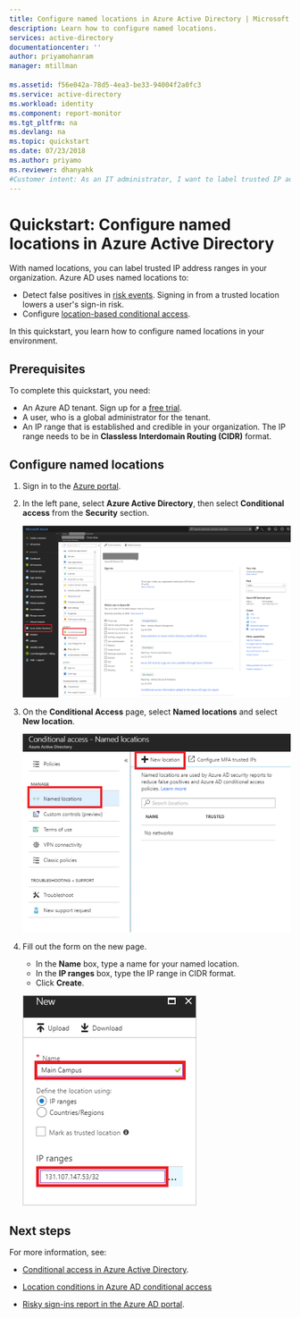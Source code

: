 ```yaml
---
title: Configure named locations in Azure Active Directory | Microsoft Docs
description: Learn how to configure named locations.
services: active-directory
documentationcenter: ''
author: priyamohanram
manager: mtillman

ms.assetid: f56e042a-78d5-4ea3-be33-94004f2a0fc3
ms.service: active-directory
ms.workload: identity
ms.component: report-monitor
ms.tgt_pltfrm: na
ms.devlang: na
ms.topic: quickstart
ms.date: 07/23/2018
ms.author: priyamo
ms.reviewer: dhanyahk
#Customer intent: As an IT administrator, I want to label trusted IP address ranges in my organization so that I can whitelist them and configure location-based conditional access.
---
```

# Quickstart: Configure named locations in Azure Active Directory

With named locations, you can label trusted IP address ranges in your organization. Azure AD uses named locations to:
- Detect false positives in [risk events](concept-risk-events.md). Signing in from a trusted location lowers a user's sign-in risk.   
- Configure [location-based conditional access](../conditional-access/location-condition.md).

In this quickstart, you learn how to configure named locations in your environment.

## Prerequisites

To complete this quickstart, you need:

* An Azure AD tenant. Sign up for a [free trial](https://azure.microsoft.com/trial/get-started-active-directory/). 
* A user, who is a global administrator for the tenant.
* An IP range that is established and credible in your organization. The IP range needs to be in **Classless Interdomain Routing (CIDR)** format.

## Configure named locations

1. Sign in to the [Azure portal](https://portal.azure.com).

2. In the left pane, select **Azure Active Directory**, then select **Conditional access** from the **Security** section.

    ![Conditional access tab](./media/quickstart-configure-named-locations/entrypoint.png)

3. On the **Conditional Access** page, select **Named locations** and select **New location**.

    ![Named location](./media/quickstart-configure-named-locations/namedlocation.png)

6. Fill out the form on the new page. 

    * In the **Name** box, type a name for your named location.
    * In the **IP ranges** box, type the IP range in CIDR format.  
    * Click **Create**.
    
	![The New blade](./media/quickstart-configure-named-locations/61.png)

## Next steps

For more information, see:

- [Conditional access in Azure Active Directory](../active-directory-conditional-access-azure-portal.md).

- [Location conditions in Azure AD conditional access](../conditional-access/location-condition.md)

- [Risky sign-ins report in the Azure AD portal](concept-risky-sign-ins.md).  
